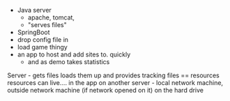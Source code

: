 
- Java server 
	- apache, tomcat, 
	- "serves files"
- SpringBoot
- drop config file in
- load game thingy
- an app to host and add sites to. quickly 
	- and as demo takes statistics


Server - gets files loads them up and provides tracking
	files == resources
		resources can live.... 
			in the app
			 on another server - local network machine, outside network machine (if network opened on it)
			 on the hard drive 